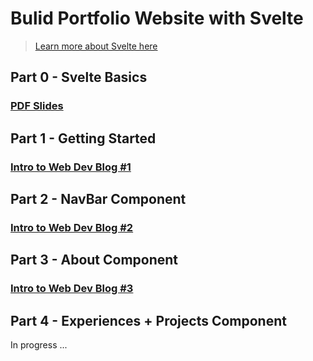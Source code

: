 # Bulid Portfolio Website with Svelte
> [Learn more about Svelte here](https://svelte.dev)

## Part 0 - Svelte Basics

### [PDF Slides](https://github.com/acmCSUFDev/intro-to-web-dev/files/9844067/Intro_to_Web_Dev_2.pdf)

## Part 1 - Getting Started

### [Intro to Web Dev Blog #1](https://acmcsuf.com/blog/613)

## Part 2 - NavBar Component

### [Intro to Web Dev Blog #2](https://acmcsuf.com/blog/615)

## Part 3 - About Component

### [Intro to Web Dev Blog #3](https://acmcsuf.com/blog/627)

## Part 4 - Experiences + Projects Component

In progress ...
